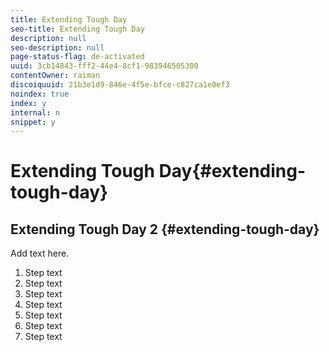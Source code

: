 ```yaml
---
title: Extending Tough Day
seo-title: Extending Tough Day
description: null
seo-description: null
page-status-flag: de-activated
uuid: 3cb14843-fff2-44e4-8cf1-983946505300
contentOwner: raiman
discoiquuid: 21b3e1d9-846e-4f5e-bfce-c827ca1e0ef3
noindex: true
index: y
internal: n
snippet: y
---
```


# Extending Tough Day{#extending-tough-day}

## Extending Tough Day 2 {#extending-tough-day}

Add text here.

1. Step text
1. Step text
1. Step text
1. Step text
1. Step text
1. Step text
1. Step text

